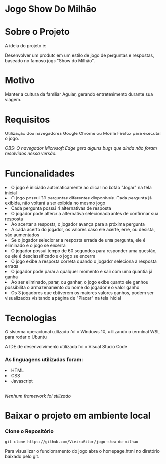 # Jogo Show Do Milhão

# Sobre o Projeto
A ideia do projeto é:
<p>Desenvolver um produto em um estilo de jogo de perguntas e respostas, baseado no famoso jogo "Show do Milhão".</p>

# Motivo
Manter a cultura da familiar Aguiar, gerando entretenimento durante sua viagem.

# Requisitos
Utilização dos navegadores Google Chrome ou Mozila Firefox para executar o jogo.

<i>OBS: O navegador Microsoft Edge gera alguns bugs que ainda não foram resolvidos nessa versão.</i>

# Funcionalidades
<li>O jogo é iniciado automaticamente ao clicar no botão "Jogar" na tela inicial</li>
<li>O jogo possui 30 perguntas diferentes disponíveis. Cada pergunta já exibida, não voltará a ser exibida no mesmo jogo</li>
<li>Cada pergunta possui 4 alternativas de resposta</li>
<li>O jogador pode alterar a alternativa selecionada antes de confirmar sua resposta</li>
<li>Ao acertar a resposta, o jogador avança para a próxima pergunta</li>
<li>A cada acerto do jogador, os valores caso ele acerte, erre, ou desista, são aumentados</li>
<li>Se o jogador selecionar a resposta errada de uma pergunta, ele é eliminado e o jogo se encerra</li>
<li>O jogador possui tempo de 60 segundos para responder uma questão, ou ele é desclassificado e o jogo se encerra</li>
<li>O jogo exibe a resposta correta quando o jogador seleciona a resposta errada</li>
<li>O jogador pode parar a qualquer momento e sair com uma quantia já ganha</li>
<li>Ao ser eliminado, parar, ou ganhar, o jogo exibe quanto ele ganhou possibilita o armazenamento do nome do jogador e o valor ganho</li>
<li>Os 3 jogadores que obtiverem os maiores valores ganhos, podem ser visualizados visitando a página de "Placar" na tela inicial</li>

# Tecnologias

<p>O sistema operacional utilizado foi o Windows 10, utilizando o terminal WSL para rodar o Ubuntu</p>
<p>A IDE de desenvolvimento utilizada foi o Visual Studio Code</p>

### As linguagens utilizadas foram:
<li>HTML</li>
<li>CSS</li>
<li>Javascript</li>
<br>
<p><i>Nenhum framework foi utilizado</i></p>

# Baixar o projeto em ambiente local
### Clone o Repositório

    git clone https://github.com/VieiraVitor/jogo-show-do-milhao

Para visualizar o funcionamento do jogo abra o homepage.html no diretório baixado pelo git.